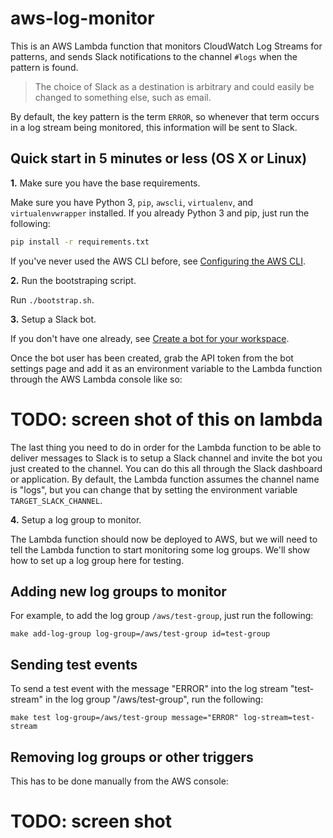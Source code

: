 # aws-log-monitor

This is an AWS Lambda function that monitors CloudWatch Log Streams for patterns,
and sends Slack notifications to the channel `#logs` when the pattern is found.

> The choice of Slack as a destination is arbitrary and could easily be changed
to something else, such as email.

By default, the key pattern is the term `ERROR`, so whenever that term occurs in a log stream being monitored, this information will be sent to Slack.

## Quick start in 5 minutes or less (OS X or Linux)

**1.** Make sure you have the base requirements.

Make sure you have Python 3, `pip`, `awscli`, `virtualenv`, and `virtualenvwrapper`
installed. If you already Python 3 and pip, just run the following:

```bash
pip install -r requirements.txt
```

If you've never used the AWS CLI before, see 
[Configuring the AWS CLI](https://docs.aws.amazon.com/cli/latest/userguide/cli-chap-getting-started.html).

**2.** Run the bootstraping script.

Run `./bootstrap.sh`.

**3.** Setup a Slack bot.

If you don't have one already, see
[Create a bot for your workspace](https://get.slack.help/hc/en-us/articles/115005265703-Create-a-bot-for-your-workspace).

Once the bot user has been created, grab the API token from the bot settings
page and add it as an environment variable to the Lambda function through the
AWS Lambda console like so:

# TODO: screen shot of this on lambda

The last thing you need to do in order for the Lambda function to be able to 
deliver messages to Slack is to setup a Slack channel and invite the bot you
just created to the channel. You can do this all through the Slack dashboard or
application. By default, the Lambda function assumes the channel name is "logs",
but you can change that by setting the environment variable `TARGET_SLACK_CHANNEL`.

**4.** Setup a log group to monitor.

The Lambda function should now be deployed to AWS, but we will need to tell 
the Lambda function to start monitoring some log groups. We'll show how to set
up a log group here for testing.


## Adding new log groups to monitor

For example, to add the log group `/aws/test-group`, just run the following:

```
make add-log-group log-group=/aws/test-group id=test-group
```

## Sending test events

To send a test event with the message "ERROR" into the log stream "test-stream" 
in the log group "/aws/test-group", run the following:

```
make test log-group=/aws/test-group message="ERROR" log-stream=test-stream
```

## Removing log groups or other triggers

This has to be done manually from the AWS console: 

# TODO: screen shot
